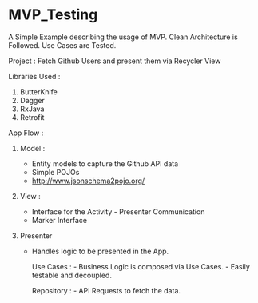 # MVP_Testing
A Simple Example describing the usage of MVP. Clean Architecture is Followed. Use Cases are Tested. 

Project : Fetch Github Users and present them via Recycler View

Libraries Used :

1. ButterKnife
2. Dagger
3. RxJava
4. Retrofit

App Flow :

1. Model :
    - Entity models to capture the Github API data
    - Simple POJOs
    - http://www.jsonschema2pojo.org/
    
2. View :
     - Interface for the Activity - Presenter Communication
     - Marker Interface
    
3. Presenter
   - Handles logic to be presented in the App.
    
      Use Cases :
         - Business Logic is composed via Use Cases.
         - Easily testable and decoupled.
         
     Repository :
         - API Requests to fetch the data.
         
  
   
